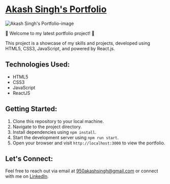 # [Akash Singh's Portfolio](https://github.com/Akashsingh7054/)

![Akash Singh's Portfolio-image]()


🚀 Welcome to my latest portfolio project! 🚀

This project is a showcase of my skills and projects, developed using HTML5, CSS3, JavaScript, and powered by React.js.


## Technologies Used:

- HTML5
- CSS3
- JavaScript
- ReactJS

## Getting Started:

1. Clone this repository to your local machine.
2. Navigate to the project directory.
3. Install dependencies using `npm install`.
4. Start the development server using `npm run start`.
5. Open your browser and visit `http://localhost:3000` to view the portfolio.

## Let's Connect:

Feel free to reach out via email at [950akashsingh@gmail.com](mailto:your.email@example.com) or connect with me on [LinkedIn](https://www.linkedin.com/in/akash-singh-76542924b/).

